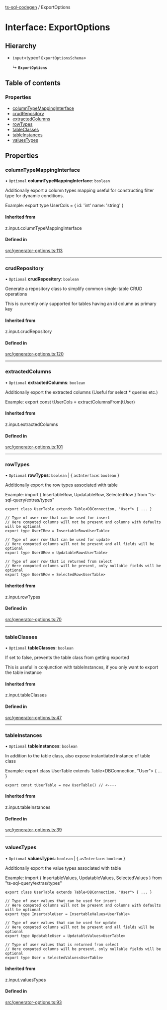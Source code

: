 [ts-sql-codegen](../README.md) / ExportOptions

# Interface: ExportOptions

## Hierarchy

- `input`\<typeof `ExportOptionsSchema`\>

  ↳ **`ExportOptions`**

## Table of contents

### Properties

- [columnTypeMappingInterface](ExportOptions.md#columntypemappinginterface)
- [crudRepository](ExportOptions.md#crudrepository)
- [extractedColumns](ExportOptions.md#extractedcolumns)
- [rowTypes](ExportOptions.md#rowtypes)
- [tableClasses](ExportOptions.md#tableclasses)
- [tableInstances](ExportOptions.md#tableinstances)
- [valuesTypes](ExportOptions.md#valuestypes)

## Properties

### columnTypeMappingInterface

• `Optional` **columnTypeMappingInterface**: `boolean`

Additionally export a column types mapping useful for constructing filter type
for dynamic conditions.

Example:
    export type UserCols = {
        id: 'int'
        name: 'string'
    }

#### Inherited from

z.input.columnTypeMappingInterface

#### Defined in

[src/generator-options.ts:113](https://github.com/lorefnon/ts-sql-codegen/blob/e58eed00df9c6d2d18a73ca44cce2dac9ee007b5/src/generator-options.ts#L113)

___

### crudRepository

• `Optional` **crudRepository**: `boolean`

Generate a repository class to simplify common single-table CRUD operations

This is currently only supported for tables having an id column as primary key

#### Inherited from

z.input.crudRepository

#### Defined in

[src/generator-options.ts:120](https://github.com/lorefnon/ts-sql-codegen/blob/e58eed00df9c6d2d18a73ca44cce2dac9ee007b5/src/generator-options.ts#L120)

___

### extractedColumns

• `Optional` **extractedColumns**: `boolean`

Additionally export the extracted columns (Useful for select * queries etc.)

Example:
    export const tUserCols = extractColumnsFrom(tUser)

#### Inherited from

z.input.extractedColumns

#### Defined in

[src/generator-options.ts:101](https://github.com/lorefnon/ts-sql-codegen/blob/e58eed00df9c6d2d18a73ca44cce2dac9ee007b5/src/generator-options.ts#L101)

___

### rowTypes

• `Optional` **rowTypes**: `boolean` \| \{ `asInterface`: `boolean`  }

Additionally export the row types associated with table

Example:
    import { InsertableRow, UpdatableRow, SelectedRow } from "ts-sql-query/extras/types"

    export class UserTable extends Table<DBConnection, "User"> { ... }

    // Type of user row that can be used for insert
    // Here computed columns will not be present and columns with defaults will be optional
    export type UserIRow = InsertableRow<UserTable>

    // Type of user row that can be used for update
    // Here computed columns will not be present and all fields will be optional
    export type UserURow = UpdatableRow<UserTable>

    // Type of user row that is returned from select
    // Here computed columns will be present, only nullable fields will be optional
    export type UserSRow = SelectedRow<UserTable>

#### Inherited from

z.input.rowTypes

#### Defined in

[src/generator-options.ts:70](https://github.com/lorefnon/ts-sql-codegen/blob/e58eed00df9c6d2d18a73ca44cce2dac9ee007b5/src/generator-options.ts#L70)

___

### tableClasses

• `Optional` **tableClasses**: `boolean`

If set to false, prevents the table class from getting exported

This is useful in conjunction with tableInstances, if you only want to
export the table instance

#### Inherited from

z.input.tableClasses

#### Defined in

[src/generator-options.ts:47](https://github.com/lorefnon/ts-sql-codegen/blob/e58eed00df9c6d2d18a73ca44cce2dac9ee007b5/src/generator-options.ts#L47)

___

### tableInstances

• `Optional` **tableInstances**: `boolean`

In addition to the table class, also expose instantiated instance of table class

Example:
    export class UserTable extends Table<DBConnection, "User"> { ... }

    export const tUserTable = new UserTable() // <----

#### Inherited from

z.input.tableInstances

#### Defined in

[src/generator-options.ts:39](https://github.com/lorefnon/ts-sql-codegen/blob/e58eed00df9c6d2d18a73ca44cce2dac9ee007b5/src/generator-options.ts#L39)

___

### valuesTypes

• `Optional` **valuesTypes**: `boolean` \| \{ `asInterface`: `boolean`  }

Additionally export the value types associated with table

Example:
    import { InsertableValues, UpdatableValues, SelectedValues } from "ts-sql-query/extras/types"

    export class UserTable extends Table<DBConnection, "User"> { ... }

    // Type of user values that can be used for insert
    // Here computed columns will not be present and columns with defaults will be optional
    export type InsertableUser = InsertableValues<UserTable>

    // Type of user values that can be used for update
    // Here computed columns will not be present and all fields will be optional
    export type UpdatableUser = UpdatableValues<UserTable>

    // Type of user values that is returned from select
    // Here computed columns will be present, only nullable fields will be optional
    export type User = SelectedValues<UserTable>

#### Inherited from

z.input.valuesTypes

#### Defined in

[src/generator-options.ts:93](https://github.com/lorefnon/ts-sql-codegen/blob/e58eed00df9c6d2d18a73ca44cce2dac9ee007b5/src/generator-options.ts#L93)
